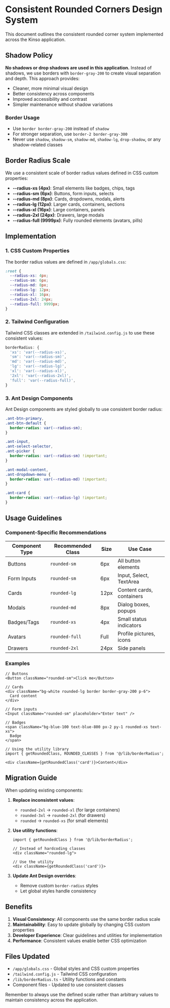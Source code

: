 # Consistent Rounded Corners Design System

This document outlines the consistent rounded corner system implemented across the Kinso application.

## Shadow Policy

**No shadows or drop shadows are used in this application.** Instead of shadows, we use borders with `border-gray-200` to create visual separation and depth. This approach provides:

- Cleaner, more minimal visual design
- Better consistency across components
- Improved accessibility and contrast
- Simpler maintenance without shadow variations

### Border Usage
- Use `border border-gray-200` instead of `shadow`
- For stronger separation, use `border-2 border-gray-300`
- Never use `shadow`, `shadow-sm`, `shadow-md`, `shadow-lg`, `drop-shadow`, or any shadow-related classes

## Border Radius Scale

We use a consistent scale of border radius values defined in CSS custom properties:

- **--radius-xs (4px)**: Small elements like badges, chips, tags
- **--radius-sm (6px)**: Buttons, form inputs, selects
- **--radius-md (8px)**: Cards, dropdowns, modals, alerts
- **--radius-lg (12px)**: Larger cards, containers, sections
- **--radius-xl (16px)**: Large containers, panels
- **--radius-2xl (24px)**: Drawers, large modals
- **--radius-full (9999px)**: Fully rounded elements (avatars, pills)

## Implementation

### 1. CSS Custom Properties
The border radius values are defined in `/app/globals.css`:

```css
:root {
  --radius-xs: 4px;
  --radius-sm: 6px;
  --radius-md: 8px;
  --radius-lg: 12px;
  --radius-xl: 16px;
  --radius-2xl: 24px;
  --radius-full: 9999px;
}
```

### 2. Tailwind Configuration
Tailwind CSS classes are extended in `/tailwind.config.js` to use these consistent values:

```javascript
borderRadius: {
  'xs': 'var(--radius-xs)',
  'sm': 'var(--radius-sm)', 
  'md': 'var(--radius-md)',
  'lg': 'var(--radius-lg)',
  'xl': 'var(--radius-xl)',
  '2xl': 'var(--radius-2xl)',
  'full': 'var(--radius-full)',
}
```

### 3. Ant Design Components
Ant Design components are styled globally to use consistent border radius:

```css
.ant-btn-primary,
.ant-btn-default {
  border-radius: var(--radius-sm);
}

.ant-input,
.ant-select-selector,
.ant-picker {
  border-radius: var(--radius-sm) !important;
}

.ant-modal-content,
.ant-dropdown-menu {
  border-radius: var(--radius-md) !important;
}

.ant-card {
  border-radius: var(--radius-lg) !important;
}
```

## Usage Guidelines

### Component-Specific Recommendations

| Component Type | Recommended Class | Size | Use Case |
|----------------|------------------|------|----------|
| Buttons | `rounded-sm` | 6px | All button elements |
| Form Inputs | `rounded-sm` | 6px | Input, Select, TextArea |
| Cards | `rounded-lg` | 12px | Content cards, containers |
| Modals | `rounded-md` | 8px | Dialog boxes, popups |
| Badges/Tags | `rounded-xs` | 4px | Small status indicators |
| Avatars | `rounded-full` | Full | Profile pictures, icons |
| Drawers | `rounded-2xl` | 24px | Side panels |

### Examples

```tsx
// Buttons
<Button className="rounded-sm">Click me</Button>

// Cards
<div className="bg-white rounded-lg border border-gray-200 p-6">
  Card content
</div>

// Form inputs
<Input className="rounded-sm" placeholder="Enter text" />

// Badges
<span className="bg-blue-100 text-blue-800 px-2 py-1 rounded-xs text-xs">
  Badge
</span>

// Using the utility library
import { getRoundedClass, ROUNDED_CLASSES } from '@/lib/borderRadius';

<div className={getRoundedClass('card')}>Content</div>
```

## Migration Guide

When updating existing components:

1. **Replace inconsistent values**:
   - `rounded-2xl` → `rounded-xl` (for large containers)
   - `rounded-3xl` → `rounded-2xl` (for drawers)
   - `rounded` → `rounded-xs` (for small elements)

2. **Use utility functions**:
   ```tsx
   import { getRoundedClass } from '@/lib/borderRadius';
   
   // Instead of hardcoding classes
   <div className="rounded-lg">
   
   // Use the utility
   <div className={getRoundedClass('card')}>
   ```

3. **Update Ant Design overrides**:
   - Remove custom `border-radius` styles
   - Let global styles handle consistency

## Benefits

1. **Visual Consistency**: All components use the same border radius scale
2. **Maintainability**: Easy to update globally by changing CSS custom properties
3. **Developer Experience**: Clear guidelines and utilities for implementation
4. **Performance**: Consistent values enable better CSS optimization

## Files Updated

- `/app/globals.css` - Global styles and CSS custom properties
- `/tailwind.config.js` - Tailwind CSS configuration
- `/lib/borderRadius.ts` - Utility functions and constants
- Component files - Updated to use consistent classes

Remember to always use the defined scale rather than arbitrary values to maintain consistency across the application.
